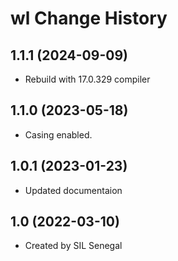 wl Change History
====================

1.1.1 (2024-09-09)
----------------
* Rebuild with 17.0.329 compiler

1.1.0 (2023-05-18)
----------------
* Casing enabled.

1.0.1 (2023-01-23)
----------------
* Updated documentaion

1.0 (2022-03-10)
----------------
* Created by SIL Senegal
